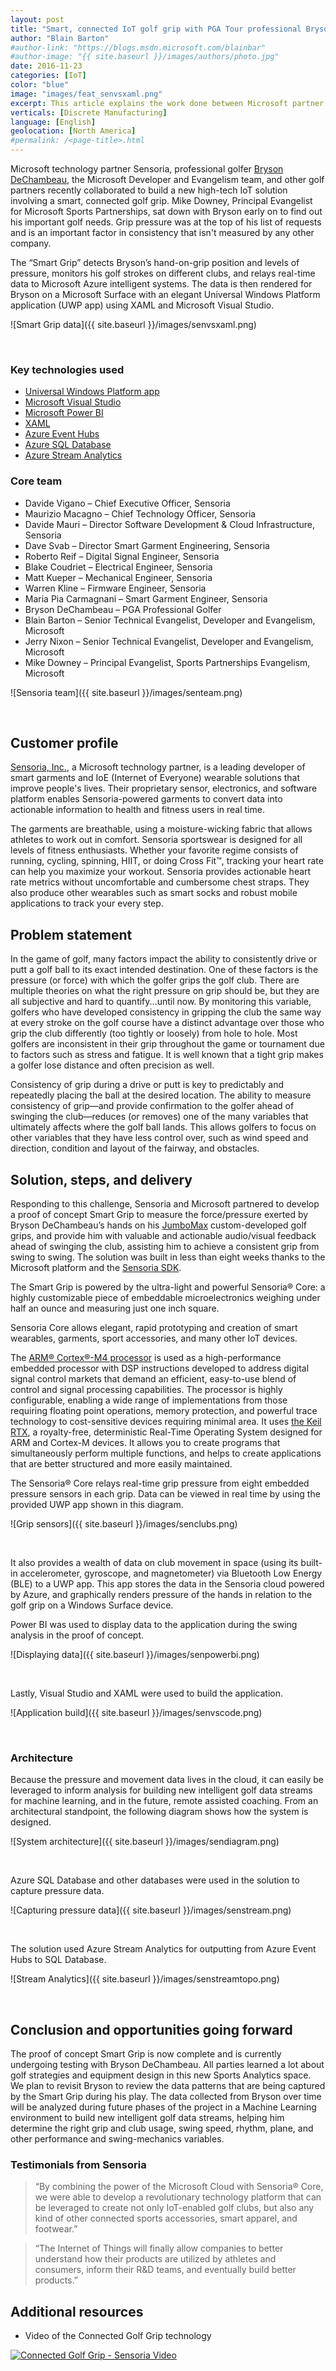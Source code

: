```yaml
---
layout: post
title: "Smart, connected IoT golf grip with PGA Tour professional Bryson DeChambeau and Microsoft partner Sensoria"
author: "Blain Barton"
#author-link: "https://blogs.msdn.microsoft.com/blainbar"
#author-image: "{{ site.baseurl }}/images/authors/photo.jpg"
date: 2016-11-23
categories: [IoT]
color: "blue"
image: "images/feat_senvsxaml.png"
excerpt: This article explains the work done between Microsoft partner Sensoria and the Microsoft Developer and Evangelism Team on the smart, connected golf grip for PGA golfer Bryson DeChambeau.
verticals: [Discrete Manufacturing]
language: [English]
geolocation: [North America]
#permalink: /<page-title>.html
---
```


Microsoft technology partner Sensoria, professional golfer [Bryson DeChambeau](http://www.pgatour.com/players/player.47959.html), the Microsoft Developer and Evangelism team, and other golf partners recently collaborated to build a new high-tech IoT solution involving a smart, connected golf grip. Mike Downey, Principal Evangelist for Microsoft Sports Partnerships, sat down with Bryson early on to find out his important golf needs. Grip pressure was at the top of his list of requests and is an important factor in consistency that isn't measured by any other company.

The “Smart Grip” detects Bryson’s hand-on-grip position and levels of pressure, monitors his golf strokes on different clubs, and relays real-time data to Microsoft Azure intelligent systems. The data is then rendered for Bryson on a Microsoft Surface with an elegant Universal Windows Platform application (UWP app) using XAML and Microsoft Visual Studio. 

![Smart Grip data]({{ site.baseurl }}/images/senvsxaml.png)

<br/>

### Key technologies used

- [Universal Windows Platform app](https://docs.microsoft.com/en-us/windows/uwp/get-started/universal-application-platform-guide)
- [Microsoft Visual Studio](https://www.visualstudio.com/)
- [Microsoft Power BI](https://powerbi.microsoft.com/en-us/)
- [XAML](https://msdn.microsoft.com/en-us/library/cc295302.aspx)
- [Azure Event Hubs](https://azure.microsoft.com/en-us/services/event-hubs/)
- [Azure SQL Database](https://azure.microsoft.com/en-us/services/sql-database/?v=16.50)
- [Azure Stream Analytics](https://azure.microsoft.com/en-us/services/stream-analytics/)

### Core team

- Davide Vigano – Chief Executive Officer, Sensoria 
- Maurizio Macagno – Chief Technology Officer, Sensoria
- Davide Mauri – Director Software Development & Cloud Infrastructure, Sensoria
- Dave Svab – Director Smart Garment Engineering, Sensoria
- Roberto Reif – Digital Signal Engineer, Sensoria
- Blake Coudriet – Electrical Engineer, Sensoria
- Matt Kueper – Mechanical Engineer, Sensoria
- Warren Kline – Firmware Engineer, Sensoria
- Maria Pia Carmagnani – Smart Garment Engineer, Sensoria
- Bryson DeChambeau – PGA Professional Golfer
- Blain Barton – Senior Technical Evangelist, Developer and Evangelism, Microsoft
- Jerry Nixon – Senior Technical Evangelist, Developer and Evangelism, Microsoft
- Mike Downey – Principal Evangelist, Sports Partnerships Evangelism, Microsoft

![Sensoria team]({{ site.baseurl }}/images/senteam.png)

<br/>

## Customer profile

[Sensoria, Inc.](http://www.sensoriafitness.com), a Microsoft technology partner, is a leading developer of smart garments and IoE (Internet of Everyone) wearable solutions that improve people's lives. Their proprietary sensor, electronics, and software platform enables Sensoria-powered garments to convert data into actionable information to health and fitness users in real time. 

The garments are breathable, using a moisture-wicking fabric that allows athletes to work out in comfort. Sensoria sportswear is designed for all levels of fitness enthusiasts. Whether your favorite regime consists of running, cycling, spinning, HIIT, or doing Cross Fit™, tracking your heart rate can help you maximize your workout. Sensoria provides actionable heart rate metrics without uncomfortable and cumbersome chest straps. They also produce other wearables such as smart socks and robust mobile applications to track your every step.

## Problem statement

In the game of golf, many factors impact the ability to consistently drive or putt a golf ball to its exact intended destination. One of these factors is the pressure (or force) with which the golfer grips the golf club. There are multiple theories on what the right pressure on grip should be, but they are all subjective and hard to quantify...until now. By monitoring this variable, golfers who have developed consistency in gripping the club the same way at every stroke on the golf course have a distinct advantage over those who grip the club differently (too tightly or loosely) from hole to hole. Most golfers are inconsistent in their grip throughout the game or tournament due to factors such as stress and fatigue. It is well known that a tight grip makes a golfer lose distance and often precision as well.

Consistency of grip during a drive or putt is key to predictably and repeatedly placing the ball at the desired location. The ability to measure consistency of grip—and provide confirmation to the golfer ahead of swinging the club—reduces (or removes) one of the many variables that ultimately affects where the golf ball lands. This allows golfers to focus on other variables that they have less control over, such as wind speed and direction, condition and layout of the fairway, and obstacles.
 
## Solution, steps, and delivery

Responding to this challenge, Sensoria and Microsoft partnered to develop a proof of concept Smart Grip to measure the force/pressure exerted by Bryson DeChambeau’s hands on his [JumboMax](http://www.jumbomax.com) custom-developed golf grips, and provide him with valuable and actionable audio/visual feedback ahead of swinging the club, assisting him to achieve a consistent grip from swing to swing. The solution was built in less than eight weeks thanks to the Microsoft platform and the [Sensoria SDK](http://www.sensoriafitness.com/developer).  

The Smart Grip is powered by the ultra-light and powerful Sensoria® Core: a highly customizable piece of embeddable microelectronics weighing under half an ounce and measuring just one inch square. 

Sensoria Core allows elegant, rapid prototyping and creation of smart wearables, garments, sport accessories, and many other IoT devices.

The [ARM® Cortex®-M4 processor](http://www.arm.com/products/processors/cortex-m/cortex-m4-processor.php) is used as a high-performance embedded processor with DSP instructions developed to address digital signal control markets that demand an efficient, easy-to-use blend of control and signal processing capabilities. The processor is highly configurable, enabling a wide range of implementations from those requiring floating point operations, memory protection, and powerful trace technology to cost-sensitive devices requiring minimal area. It uses [the Keil RTX](http://www.arm.com/products/tools/software-tools/mdk-arm/middleware-libraries/rtx-real-time-operating-system.php), a royalty-free, deterministic Real-Time Operating System designed for ARM and Cortex-M devices. It allows you to create programs that simultaneously perform multiple functions, and helps to create applications that are better structured and more easily maintained.

The Sensoria® Core relays real-time grip pressure from eight embedded pressure sensors in each grip. Data can be viewed in real time by using the provided UWP app shown in this diagram.

![Grip sensors]({{ site.baseurl }}/images/senclubs.png)

<br/>

It also provides a wealth of data on club movement in space (using its built-in accelerometer, gyroscope, and magnetometer) via Bluetooth Low Energy (BLE) to a UWP app. This app stores the data in the Sensoria cloud powered by Azure, and graphically renders pressure of the hands in relation to the golf grip on a Windows Surface device. 

Power BI was used to display data to the application during the swing analysis in the proof of concept.

![Displaying data]({{ site.baseurl }}/images/senpowerbi.png) 

<br/>

Lastly, Visual Studio and XAML were used to build the application.

![Application build]({{ site.baseurl }}/images/senvscode.png) 

<br/>

### Architecture

Because the pressure and movement data lives in the cloud, it can easily be leveraged to inform analysis for building new intelligent golf data streams for machine learning, and in the future, remote assisted coaching. From an architectural standpoint, the following diagram shows how the system is designed.

![System architecture]({{ site.baseurl }}/images/sendiagram.png)

<br/>

Azure SQL Database and other databases were used in the solution to capture pressure data.

![Capturing pressure data]({{ site.baseurl }}/images/senstream.png)

<br/>

The solution used Azure Stream Analytics for outputting from Azure Event Hubs to SQL Database.

![Stream Analytics]({{ site.baseurl }}/images/senstreamtopo.png)

<br/>

## Conclusion and opportunities going forward

The proof of concept Smart Grip is now complete and is currently undergoing testing with Bryson DeChambeau. All parties learned a lot about golf strategies and equipment design in this new Sports Analytics space. We plan to revisit Bryson to review the data patterns that are being captured by the Smart Grip during his play. The data collected from Bryson over time will be analyzed during future phases of the project in a Machine Learning environment to build new intelligent golf data streams, helping him determine the right grip and club usage, swing speed, rhythm, plane, and other performance and swing-mechanics variables.

### Testimonials from Sensoria

> “By combining the power of the Microsoft Cloud with Sensoria® Core, we were able to develop a revolutionary technology platform that can be leveraged to create not only IoT-enabled golf clubs, but also any kind of other connected sports accessories, smart apparel, and footwear.”

> “The Internet of Things will finally allow companies to better understand how their products are utilized by athletes and consumers, inform their R&D teams, and eventually build better products.”

## Additional resources

- Video of the Connected Golf Grip technology

[![Connected Golf Grip - Sensoria Video](http://img.youtube.com/vi/0IFgFqlt_7g/0.jpg)](https://youtu.be/0IFgFqlt_7g) 

<br/>

